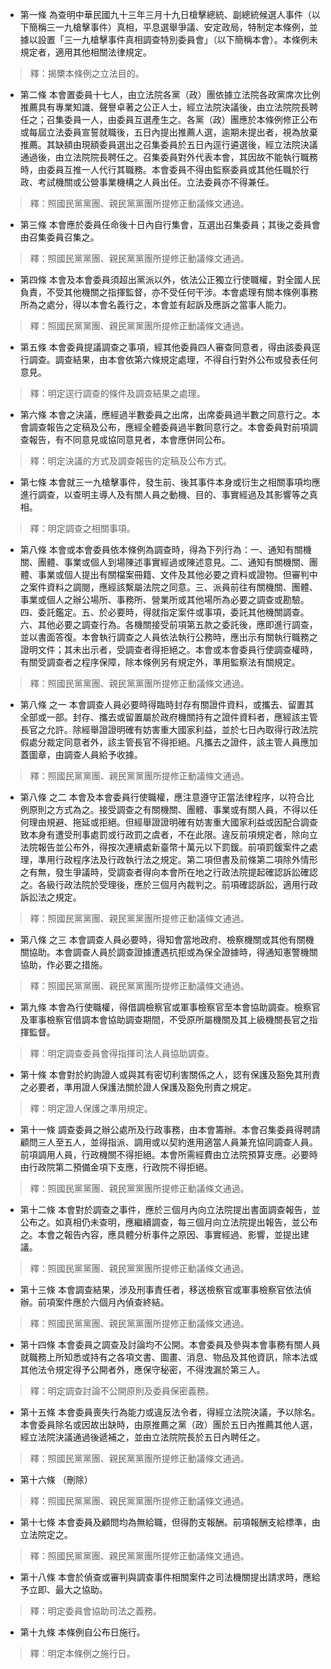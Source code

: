 * 第一條 為查明中華民國九十三年三月十九日槍擊總統、副總統候選人事件（以下簡稱三一九槍擊事件）真相，平息選舉爭議、安定政局，特制定本條例，並據以設置「三一九槍擊事件真相調查特別委員會」（以下簡稱本會）。本條例未規定者，適用其他相關法律規定。

> 釋：揭櫫本條例之立法目的。

* 第二條 本會置委員十七人，由立法院各黨（政）團依據立法院各政黨席次比例推薦具有專業知識、聲譽卓著之公正人士，經立法院決議後，由立法院院長聘任之；召集委員一人，由委員互選產生之。各黨（政）團應於本條例修正公布或每屆立法委員宣誓就職後，五日內提出推薦人選，逾期未提出者，視為放棄推薦。其缺額由現額委員選出之召集委員於五日內逕行遴選後，經立法院決議通過後，由立法院院長聘任之。召集委員對外代表本會，其因故不能執行職務時，由委員互推一人代行其職務。本會委員不得由監察委員或其他任職於行政、考試機關或公營事業機構之人員出任。立法委員亦不得兼任。

> 釋：照國民黨黨團、親民黨黨團所提修正動議條文通過。

* 第三條 本會應於委員任命後十日內自行集會，互選出召集委員；其後之委員會由召集委員召集之。

> 釋：照國民黨黨團、親民黨黨團所提修正動議條文通過。

* 第四條 本會及本會委員須超出黨派以外，依法公正獨立行使職權，對全國人民負責，不受其他機關之指揮監督，亦不受任何干涉。本會處理有關本條例事務所為之處分，得以本會名義行之，本會並有起訴及應訴之當事人能力。

> 釋：照國民黨黨團、親民黨黨團所提修正動議條文通過。

* 第五條 本會委員提議調查之事項，經其他委員四人審查同意者，得由該委員逕行調查。調查結果，由本會依第六條規定處理，不得自行對外公布或發表任何意見。

> 釋：明定逕行調查的條件及調查結果之處理。

* 第六條 本會之決議，應經過半數委員之出席，出席委員過半數之同意行之。本會調查報告之定稿及公布，應經全體委員過半數同意行之。本會委員對前項調查報告，有不同意見或協同意見者，本會應併同公布。

> 釋：明定決議的方式及調查報告的定稿及公布方式。

* 第七條 本會就三一九槍擊事件，發生前、後其事件本身或衍生之相關事項均應進行調查，以查明主導人及有關人員之動機、目的、事實經過及其影響等之真相。

> 釋：明定調查之相關事項。

* 第八條 本會或本會委員依本條例為調查時，得為下列行為：一、通知有關機關、團體、事業或個人到場陳述事實經過或陳述意見。二、通知有關機關、團體、事業或個人提出有關檔案冊籍、文件及其他必要之資料或證物。但審判中之案件資料之調閱，應經該繫屬法院之同意。三、派員前往有關機關、團體、事業或個人之辦公場所、事務所、營業所或其他場所為必要之調查或勘驗。四、委託鑑定。五、於必要時，得就指定案件或事項，委託其他機關調查。六、其他必要之調查行為。各機關接受前項第五款之委託後，應即進行調查，並以書面答復。本會執行調查之人員依法執行公務時，應出示有關執行職務之證明文件；其未出示者，受調查者得拒絕之。本會或本會委員行使調查權時，有關受調查者之程序保障，除本條例另有規定外，準用監察法有關規定。

> 釋：照國民黨黨團、親民黨黨團所提修正動議條文通過。

* 第八條 之一 本會調查人員必要時得臨時封存有關證件資料，或攜去、留置其全部或一部。封存、攜去或留置屬於政府機關持有之證件資料者，應經該主管長官之允許。除經舉證證明確有妨害重大國家利益，並於七日內取得行政法院假處分裁定同意者外，該主管長官不得拒絕。凡攜去之證件，該主管人員應加蓋圖章，由調查人員給予收據。

> 釋：照國民黨黨團、親民黨黨團所提修正動議條文通過。

* 第八條 之二 本會及本會委員行使職權，應注意遵守正當法律程序，以符合比例原則之方式為之。接受調查之有關機關、團體、事業或有關人員，不得以任何理由規避、拖延或拒絕。但經舉證證明確有妨害重大國家利益或因配合調查致本身有遭受刑事處罰或行政罰之虞者，不在此限。違反前項規定者，除向立法院報告並公布外，得按次連續處新臺幣十萬元以下罰鍰。前項罰鍰案件之處理，準用行政程序法及行政執行法之規定。第二項但書及前條第二項除外情形之有無，發生爭議時，受調查者得向本會所在地之行政法院提起確認訴訟確認之。各級行政法院於受理後，應於三個月內裁判之。前項確認訴訟，適用行政訴訟法之規定。

> 釋：照國民黨黨團、親民黨黨團所提修正動議條文通過。

* 第八條 之三 本會調查人員必要時，得知會當地政府、檢察機關或其他有關機關協助。本會調查人員於調查證據遭遇抗拒或為保全證據時，得通知憲警機關協助，作必要之措施。

> 釋：照國民黨黨團、親民黨黨團所提修正動議條文通過。

* 第九條 本會為行使職權，得借調檢察官或軍事檢察官至本會協助調查。檢察官及軍事檢察官借調本會協助調查期間，不受原所屬機關及其上級機關長官之指揮監督。

> 釋：明定調查委員會得指揮司法人員協助調查。

* 第十條 本會對於約詢證人或與其有密切利害關係之人，認有保護及豁免其刑責之必要者，準用證人保護法關於證人保護及豁免刑責之規定。

> 釋：明定證人保護之準用規定。

* 第十一條 調查委員之辦公處所及行政事務，由本會籌辦。本會召集委員得聘請顧問三人至五人，並得指派、調用或以契約進用適當人員兼充協同調查人員。前項調用人員，行政機關不得拒絕。本會所需經費由立法院預算支應。必要時由行政院第二預備金項下支應，行政院不得拒絕。

> 釋：照國民黨黨團、親民黨黨團所提修正動議條文通過。

* 第十二條 本會對於調查之事件，應於三個月內向立法院提出書面調查報告，並公布之。如真相仍未查明，應繼續調查，每三個月向立法院提出報告，並公布之。本會之報告內容，應具體分析事件之原因、事實經過、影響，並提出建議。

> 釋：照國民黨黨團、親民黨黨團所提修正動議條文通過。

* 第十三條 本會調查結果，涉及刑事責任者，移送檢察官或軍事檢察官依法偵辦。前項案件應於六個月內偵查終結。

> 釋：照國民黨黨團、親民黨黨團所提修正動議條文通過。

* 第十四條 本會委員之調查及討論均不公開。本會委員及參與本會事務有關人員就職務上所知悉或持有之各項文書、圖畫、消息、物品及其他資訊，除本法或其他法令規定得予公開者外，應保守秘密，不得洩漏於第三人。

> 釋：明定調查討論不公開原則及委員保密義務。

* 第十五條 本會委員喪失行為能力或違反法令者，得經立法院決議，予以除名。本會委員除名或因故出缺時，由原推薦之黨（政）團於五日內推薦其他人選，經立法院決議通過後遞補之，並由立法院院長於五日內聘任之。

> 釋：照國民黨黨團、親民黨黨團所提修正動議條文通過。

* 第十六條 （刪除）

> 釋：照國民黨黨團、親民黨黨團所提修正動議條文通過。

* 第十七條 本會委員及顧問均為無給職，但得酌支報酬。前項報酬支給標準，由立法院定之。

> 釋：照國民黨黨團、親民黨黨團所提修正動議條文通過。

* 第十八條 本會於偵查或審判與調查事件相關案件之司法機關提出請求時，應給予立即、最大之協助。

> 釋：明定委員會協助司法之義務。

* 第十九條 本條例自公布日施行。

> 釋：明定本條例之施行日。

